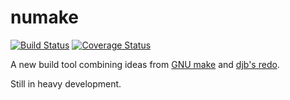 numake
======

[![Build Status](https://travis-ci.org/bullno1/numake.svg?branch=master)](https://travis-ci.org/bullno1/numake)
[![Coverage Status](https://coveralls.io/repos/github/bullno1/numake/badge.svg?branch=master)](https://coveralls.io/github/bullno1/numake?branch=master)

A new build tool combining ideas from [GNU make](https://www.gnu.org/software/make) and [djb's redo](http://cr.yp.to/redo.html).

Still in heavy development.
